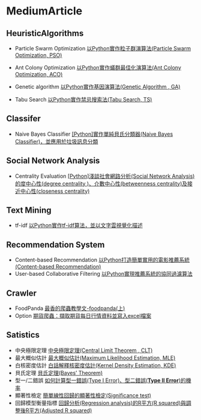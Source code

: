 # MediumArticle

## HeuristicAlgorithms

* Particle Swarm Optimization
[以Python實作粒子群演算法(Particle Swarm Optimization, PSO)](https://medium.com/qiubingcheng/%E4%BB%A5python%E5%AF%A6%E4%BD%9C%E7%B2%92%E5%AD%90%E7%BE%A4%E6%BC%94%E7%AE%97%E6%B3%95-particle-swarm-optimization-pso-f0d0404c443b?sk=42737db62a303eb6e8363026f61a05df)

* Ant Colony Optimization
[以Python實作蟻群最佳化演算法(Ant Colony Optimization, ACO)](https://medium.com/qiubingcheng/%E4%BB%A5python%E5%AF%A6%E4%BD%9C%E8%9F%BB%E7%BE%A4%E6%9C%80%E4%BD%B3%E5%8C%96%E6%BC%94%E7%AE%97%E6%B3%95-ant-colony-optimization-aco-%E4%B8%A6%E8%A7%A3%E6%B1%BAtsp%E5%95%8F%E9%A1%8C-%E4%B8%8A-b8c1a345c5a1)

* Genetic algorithm
[以Python實作基因演算法(Genetic Algorithm , GA)](https://medium.com/qiubingcheng/%E4%BB%A5python%E5%AF%A6%E4%BD%9C%E8%9F%BB%E7%BE%A4%E6%9C%80%E4%BD%B3%E5%8C%96%E6%BC%94%E7%AE%97%E6%B3%95-ant-colony-optimization-aco-%E4%B8%A6%E8%A7%A3%E6%B1%BAtsp%E5%95%8F%E9%A1%8C-%E4%B8%8A-b8c1a345c5a1)

* Tabu Search
[以Python實作禁忌搜索法(Tabu Search, TS)](https://medium.com/qiubingcheng/%E4%BB%A5python%E5%AF%A6%E4%BD%9C%E7%A6%81%E5%BF%8C%E6%90%9C%E7%B4%A2%E6%B3%95-tabu-search-ts-4d36f6571bcb)

## Classifer
* Naive Bayes Classifier
[[Python]實作單純貝氏分類器(Naive Bayes Classifier)，並應用於垃圾訊息分類](https://medium.com/qiubingcheng/%E5%AF%A6%E4%BD%9C%E5%96%AE%E7%B4%94%E8%B2%9D%E6%B0%8F%E5%88%86%E9%A1%9E%E5%99%A8-%E4%B8%A6%E6%87%89%E7%94%A8%E6%96%BC%E5%9E%83%E5%9C%BE%E8%A8%8A%E6%81%AF%E5%88%86%E9%A1%9E-6b26834c4fd8)

## Social Network Analysis
* Centrality Evaluation [[Python]淺談社會網路分析(Social Network Analysis)的度中心性(degree centrality )、介數中心性(betweenness centrality)及接近中心性(closeness centrality)](https://medium.com/qiubingcheng/python-%E6%B7%BA%E8%AB%87%E7%A4%BE%E6%9C%83%E7%B6%B2%E8%B7%AF%E5%88%86%E6%9E%90-social-network-analysis-%E7%9A%84%E5%BA%A6%E4%B8%AD%E5%BF%83%E6%80%A7-degree-centrality-%E4%BB%8B%E6%95%B8%E4%B8%AD%E5%BF%83%E6%80%A7-betweenness-9b9f01c4d088)

## Text Mining
* tf-idf [以Python實作tf-idf算法，並以文字雲視覺化描述](https://medium.com/qiubingcheng/%E4%BB%A5python%E5%AF%A6%E4%BD%9Ctf-idf%E7%AE%97%E6%B3%95-%E4%B8%A6%E4%BB%A5%E6%96%87%E5%AD%97%E9%9B%B2%E5%91%88%E7%8F%BE-7c6698b42025)

## Recommendation System
* Content-based Recommendation [以Python打造簡單實用的電影推薦系統(Content-based Recommendation)](https://medium.com/qiubingcheng/%E5%8D%8A%E5%B0%8F%E6%99%82%E6%89%93%E9%80%A0%E7%B0%A1%E5%96%AE%E5%AF%A6%E7%94%A8%E7%9A%84%E9%9B%BB%E5%BD%B1%E6%8E%A8%E8%96%A6%E7%B3%BB%E7%B5%B1-%E9%99%84%E5%AE%8C%E6%95%B4python%E7%A8%8B%E5%BC%8F%E7%A2%BC-b372769939af)
* User-based Collaborative Filtering [以Python實現推薦系統的協同過濾算法](https://medium.com/qiubingcheng/%E4%BB%A5python%E5%AF%A6%E7%8F%BE%E6%8E%A8%E8%96%A6%E7%B3%BB%E7%B5%B1%E7%9A%84%E5%8D%94%E5%90%8C%E9%81%8E%E6%BF%BE%E7%AE%97%E6%B3%95-d35cc1a1ec8a)

## Crawler

* FoodPanda [最香的爬蟲教學文-foodpanda(上)](https://medium.com/qiubingcheng/%E6%9C%80%E9%A6%99%E7%9A%84%E7%88%AC%E8%9F%B2%E6%95%99%E5%AD%B8%E6%96%87-foodpanda-%E4%B8%8A-7001ac93dfb2)
* Option [期貨爬蟲：擷取期貨每日行情資料並寫入excel檔案](https://medium.com/qiubingcheng/%E7%B6%B2%E8%B7%AF%E7%88%AC%E8%9F%B2-%E6%93%B7%E5%8F%96%E6%9C%9F%E8%B2%A8%E6%AF%8F%E6%97%A5%E8%A1%8C%E6%83%85%E8%B3%87%E6%96%99%E4%B8%A6%E5%AF%AB%E5%85%A5excel%E6%AA%94%E6%A1%88-9e7bf07ad502)



## Satistics

* 中央極限定理 [中央極限定理(Central Limit Theorem , CLT)](https://medium.com/qiubingcheng/%E4%B8%AD%E5%A4%AE%E6%A5%B5%E9%99%90%E5%AE%9A%E7%90%86-central-limit-theorem-clt-c5e47d091865)
* 最大概似估計 [最大概似估計(Maximum Likelihood Estimation, MLE)](https://medium.com/qiubingcheng/%E4%B8%AD%E5%A4%AE%E6%A5%B5%E9%99%90%E5%AE%9A%E7%90%86-central-limit-theorem-clt-c5e47d091865)
* 白核密度估計 [白話解釋核密度估計(Kernel Density Estimation, KDE)](https://medium.com/qiubingcheng/%E7%99%BD%E8%A9%B1%E8%A7%A3%E9%87%8B%E6%A0%B8%E5%AF%86%E5%BA%A6%E4%BC%B0%E8%A8%88-kernel-density-estimation-18c4913f0b6a?sk=5bcfd7ed936679d32ad958487a850e11)
* 貝氏定理 [貝氏定理(Bayes’ Theorem)](https://medium.com/qiubingcheng/%E8%B2%9D%E6%B0%8F%E5%AE%9A%E7%90%86-bayes-theorem-9529cd9e7952?sk=2ff4946c48c91b8de70f0eceed09a43f)
* 型一/二錯誤 [如何計算型一錯誤(Type I Error)、型二錯誤(**Type II Error**)的機率](https://medium.com/qiubingcheng/%E5%A6%82%E4%BD%95%E8%A8%88%E7%AE%97%E5%9E%8B%E4%B8%80%E9%8C%AF%E8%AA%A4-type-i-error-%E5%9E%8B%E4%BA%8C%E9%8C%AF%E8%AA%A4-type-ii-error-%E7%9A%84%E6%A9%9F%E7%8E%87-ef0181848f75?sk=2dfb15b3cb0e1c890412a19eb3a34ca5)
* 顯著性檢定 [簡單線性回歸的顯著性檢定(Significance test)](https://medium.com/qiubingcheng/%E7%B0%A1%E5%96%AE%E7%B7%9A%E6%80%A7%E5%9B%9E%E6%AD%B8%E7%9A%84%E9%A1%AF%E8%91%97%E6%80%A7%E6%AA%A2%E5%AE%9A-13defeeaad65?sk=bd86e0eb3e16d2568f17099de4f270c0)
* 回歸模型衡量指標 [回歸分析(Regression analysis)的R平方(R squared)與調整後R平方(Adjusted R squared)](https://medium.com/qiubingcheng/%E5%9B%9E%E6%AD%B8%E5%88%86%E6%9E%90-regression-analysis-%E7%9A%84r%E5%B9%B3%E6%96%B9-r-squared-%E8%88%87%E8%AA%BF%E6%95%B4%E5%BE%8Cr%E5%B9%B3%E6%96%B9-adjusted-r-squared-f38ad733bc4e?sk=e0a178c06f25b6d8bb044d4fe1e9c8f9)
